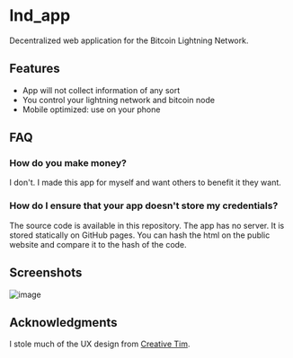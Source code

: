 # lnd_app

Decentralized web application for the Bitcoin Lightning Network.  

## Features
* App will not collect information of any sort
* You control your lightning network and bitcoin node
* Mobile optimized: use on your phone

## FAQ

### How do you make money?

I don't.  I made this app for myself and want others to benefit it they want.

### How do I ensure that your app doesn't store my credentials?

The source code is available in this repository.  The app has no server.  It is stored statically on GitHub pages.  You can hash the html on the public website and compare it to the hash of the code. 


## Screenshots

![image](https://github.com/phillyfan1138/lnd_app/raw/master/screenshots/Screenshot-2018-6-17%20React%20App.png)

## Acknowledgments

I stole much of the UX design from [Creative Tim](https://github.com/creativetimofficial/material-dashboard-react).